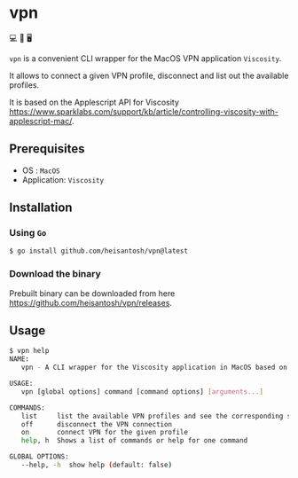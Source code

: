 # vpn

💻 🔑 🖥️ 

`vpn` is a convenient CLI wrapper for the MacOS VPN application `Viscosity`.

It allows to connect a given VPN profile, disconnect and list out the available profiles.

It is based on the Applescript API for Viscosity https://www.sparklabs.com/support/kb/article/controlling-viscosity-with-applescript-mac/.

## Prerequisites
* OS : `MacOS`
* Application: `Viscosity`

## Installation
### Using `Go`
```bash
$ go install github.com/heisantosh/vpn@latest
```

### Download the binary
Prebuilt binary can be downloaded from here https://github.com/heisantosh/vpn/releases.

## Usage
```bash
$ vpn help
NAME:
   vpn - A CLI wrapper for the Viscosity application in MacOS based on the Applescript API.

USAGE:
   vpn [global options] command [command options] [arguments...]

COMMANDS:
   list     list the available VPN profiles and see the corresponding states
   off      disconnect the VPN connection
   on       connect VPN for the given profile
   help, h  Shows a list of commands or help for one command

GLOBAL OPTIONS:
   --help, -h  show help (default: false)
```